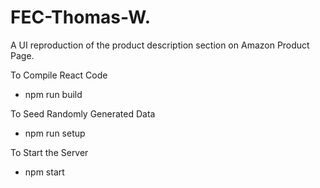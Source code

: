 # FEC-Thomas-W.
A UI reproduction of the product description section on Amazon Product Page.

To Compile React Code
- npm run build

To Seed Randomly Generated Data
- npm run setup

To Start the Server
- npm start
